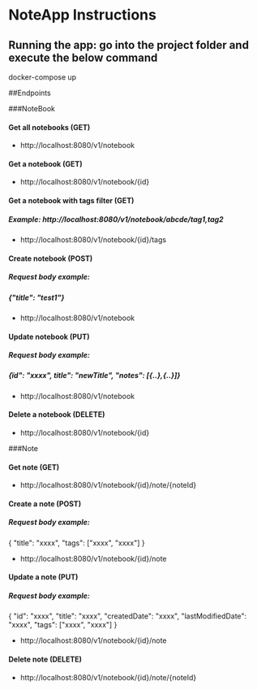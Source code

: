 # NoteApp Instructions

## Running the app: go into the project folder and execute the below command
docker-compose up

##Endpoints

###NoteBook

#### Get all notebooks (GET)
* http://localhost:8080/v1/notebook

#### Get a notebook (GET)
* http://localhost:8080/v1/notebook/{id}

#### Get a notebook with tags filter (GET)
##### Example: http://localhost:8080/v1/notebook/abcde/tag1,tag2
* http://localhost:8080/v1/notebook/{id}/tags

#### Create notebook (POST)
##### Request body example:
##### {"title": "test1"}
* http://localhost:8080/v1/notebook

#### Update notebook (PUT)
##### Request body example:
##### {ïd": "xxxx", title": "newTitle", "notes": \[{..},{..}]}
* http://localhost:8080/v1/notebook

#### Delete a notebook (DELETE)
* http://localhost:8080/v1/notebook/{id}

###Note
#### Get note (GET)
* http://localhost:8080/v1/notebook/{id}/note/{noteId}

#### Create a note (POST)
##### Request body example:
##### 
{
"title": "xxxx",
"tags": ["xxxx",
        "xxxx"]
}
* http://localhost:8080/v1/notebook/{id}/note

#### Update a note (PUT)
##### Request body example:
##### 
{
"id": "xxxx",
"title": "xxxx",
"createdDate": "xxxx",
"lastModifiedDate": "xxxx",
"tags": ["xxxx",
"xxxx"]
}
* http://localhost:8080/v1/notebook/{id}/note


#### Delete note (DELETE)
* http://localhost:8080/v1/notebook/{id}/note/{noteId}

